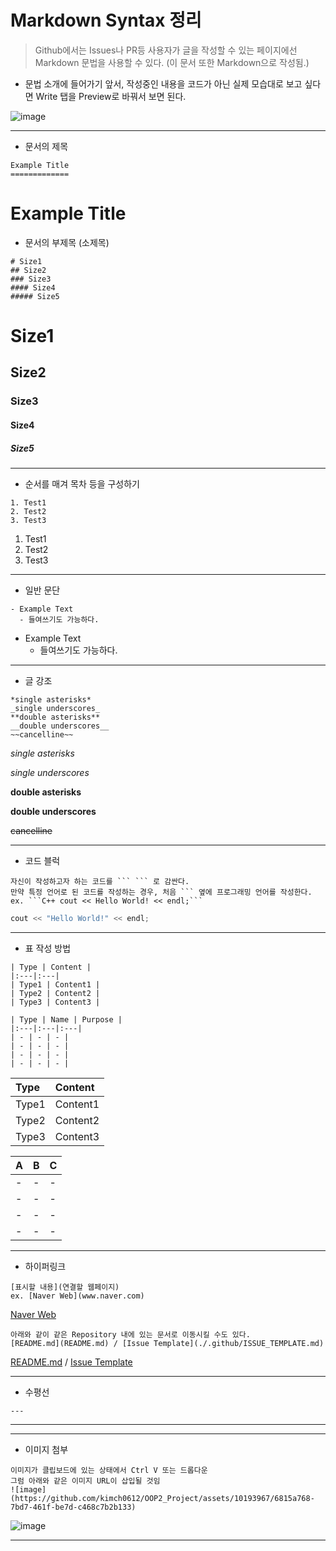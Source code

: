 Markdown Syntax 정리
=============

> Github에서는 Issues나 PR등 사용자가 글을 작성할 수 있는 페이지에선 Markdown 문법을 사용할 수 있다. (이 문서 또한 Markdown으로 작성됨.)

- 문법 소개에 들어가기 앞서, 작성중인 내용을 코드가 아닌 실제 모습대로 보고 싶다면 Write 탭을 Preview로 바꿔서 보면 된다.

![image](https://github.com/kimch0612/OOP2_Project/assets/10193967/7aef862c-498b-4b4f-bdc2-d2c41bdcafb5)

---

- 문서의 제목

```
Example Title
=============
```

Example Title
=============

- 문서의 부제목 (소제목)

```
# Size1
## Size2
### Size3
#### Size4
##### Size5
```

# Size1
## Size2
### Size3
#### Size4
##### Size5

---

- 순서를 매겨 목차 등을 구성하기

```
1. Test1
2. Test2
3. Test3
```

1. Test1
2. Test2
3. Test3
 
---

- 일반 문단

```
- Example Text
  - 들여쓰기도 가능하다.
```

- Example Text
  - 들여쓰기도 가능하다.

---

- 글 강조

```
*single asterisks*
_single underscores_
**double asterisks**
__double underscores__
~~cancelline~~
```

*single asterisks*

_single underscores_

**double asterisks**

__double underscores__

~~cancelline~~

---

- 코드 블럭

```
자신이 작성하고자 하는 코드를 ``` ``` 로 감싼다.
만약 특정 언어로 된 코드를 작성하는 경우, 처음 ``` 옆에 프로그래밍 언어를 작성한다.
ex. ```C++ cout << Hello World! << endl;```
```

```C++
cout << "Hello World!" << endl;
```

---

- 표 작성 방법

```
| Type | Content |
|:---|:---|
| Type1 | Content1 |
| Type2 | Content2 |
| Type3 | Content3 |

| Type | Name | Purpose |
|:---|:---|:---|
| - | - | - |
| - | - | - |
| - | - | - |
| - | - | - |
```

| Type | Content |
|:---|:---|
| Type1 | Content1 |
| Type2 | Content2 |
| Type3 | Content3 |

| A | B | C |
|:---|:---|:---|
| - | - | - |
| - | - | - |
| - | - | - |
| - | - | - |

---

- 하이퍼링크

```
[표시할 내용](연결할 웹페이지)
ex. [Naver Web](www.naver.com)
```

[Naver Web](www.naver.com)

```
아래와 같이 같은 Repository 내에 있는 문서로 이동시킬 수도 있다.
[README.md](README.md) / [Issue Template](./.github/ISSUE_TEMPLATE.md)
```

[README.md](README.md) / [Issue Template](./.github/ISSUE_TEMPLATE.md)

---

- 수평선

```
---
```

---

---

- 이미지 첨부

```
이미지가 클립보드에 있는 상태에서 Ctrl V 또는 드롭다운
그럼 아래와 같은 이미지 URL이 삽입될 것임
![image](https://github.com/kimch0612/OOP2_Project/assets/10193967/6815a768-7bd7-461f-be7d-c468c7b2b133)
```

![image](https://github.com/kimch0612/OOP2_Project/assets/10193967/6815a768-7bd7-461f-be7d-c468c7b2b133)

---